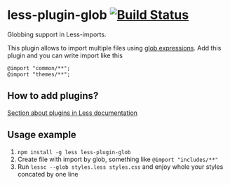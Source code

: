 # less-plugin-glob [![Build Status](https://travis-ci.org/just-boris/less-plugin-glob.svg?branch=master)](https://travis-ci.org/just-boris/less-plugin-glob)

Globbing support in Less-imports.

This plugin allows to import multiple files using [glob expressions](https://github.com/isaacs/node-glob). 
Add this plugin and you can write import like this

```less
@import "common/**";
@import "themes/**";
```


## How to add plugins?

[Section about plugins in Less documentation](http://lesscss.org/usage/#plugins)

## Usage example


1. `npm install -g less less-plugin-glob`
1. Create file with import by glob, something like `@import "includes/**"`
1. Run `lessc --glob styles.less styles.css` and enjoy whole your styles concated by one line
